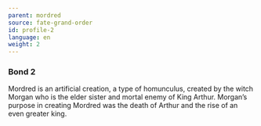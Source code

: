 ```yaml
---
parent: mordred
source: fate-grand-order
id: profile-2
language: en
weight: 2
---
```


### Bond 2

Mordred is an artificial creation, a type of homunculus, created by the witch Morgan who is the elder sister and mortal enemy of King Arthur.
Morgan’s purpose in creating Mordred was the death of Arthur and the rise of an even greater king.
